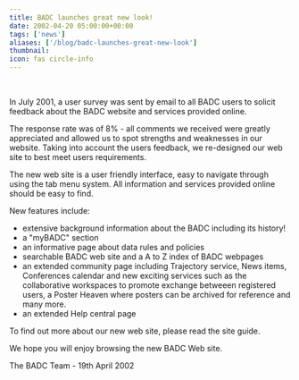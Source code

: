 ```yaml
---
title: BADC launches great new look!
date: 2002-04-20 05:00:00+00:00
tags: ['news']
aliases: ['/blog/badc-launches-great-new-look']
thumbnail: 
icon: fas circle-info
---
```


 


In July 2001, a user survey was sent by email to all BADC users
to solicit feedback about the BADC website and services provided
online.


The response rate was of 8% - all comments we received were
greatly appreciated and allowed us to spot strengths and weaknesses
in our website. Taking into account the users feedback, we re-designed
our web site to best meet users requirements. 


The new web site is a user friendly interface, easy to navigate
through using the tab menu system. All information and services
provided online should be easy to find.


New features include:



- extensive background information about the BADC including
 its history!
 - a "myBADC" section 
 - an informative page about data rules and policies
 - searchable BADC web site and a A to Z index of BADC webpages
 - an extended community page including Trajectory service,
 News items, Conferences calendar and new exciting services such
 as the collaborative workspaces to promote exchange betweeen
 registered users, a Poster Heaven where posters can be archived
 for reference and many more.
 - an extended Help central page

To find out more about our new web site, please read the 
site guide.



We hope you will enjoy browsing the new BADC Web site.


 
The BADC Team - 19th April 2002


 



